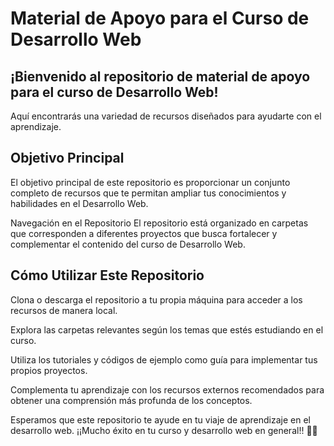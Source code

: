 # Material de Apoyo para el Curso de Desarrollo Web

## ¡Bienvenido al repositorio de material de apoyo para el curso de Desarrollo Web! 
Aquí encontrarás una variedad de recursos diseñados para ayudarte con el aprendizaje.

## Objetivo Principal
El objetivo principal de este repositorio es proporcionar un conjunto completo de recursos que te permitan ampliar tus conocimientos y habilidades en el Desarrollo Web. 

Navegación en el Repositorio
El repositorio está organizado en carpetas que corresponden a diferentes proyectos que busca fortalecer y complementar el contenido del curso de Desarrollo Web.

## Cómo Utilizar Este Repositorio
Clona o descarga el repositorio a tu propia máquina para acceder a los recursos de manera local.

Explora las carpetas relevantes según los temas que estés estudiando en el curso.

Utiliza los tutoriales y códigos de ejemplo como guía para implementar tus propios proyectos.

Complementa tu aprendizaje con los recursos externos recomendados para obtener una comprensión más profunda de los conceptos.

Esperamos que este repositorio te ayude en tu viaje de aprendizaje en el desarrollo web. ¡¡Mucho éxito en tu curso y desarrollo web en general!! 🚀🌐
